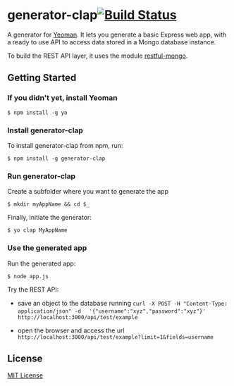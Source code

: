 # generator-clap[![Build Status](https://secure.travis-ci.org/bitliner/generator-clap.png?branch=master)](https://travis-ci.org/bitliner/generator-clap)

A generator for [Yeoman](http://yeoman.io).
It lets you generate a basic Express web app, with a ready to use API to access data stored in a Mongo database instance.

To build the REST API layer, it uses the module [restful-mongo](https://github.com/bitliner/restful-mongo).


## Getting Started

### If you didn't yet, install Yeoman

```
$ npm install -g yo
```

### Install generator-clap

To install generator-clap from npm, run:

```
$ npm install -g generator-clap
```

### Run generator-clap

Create a subfolder where you want to generate the app
```
$ mkdir myAppName && cd $_
```

Finally, initiate the generator:

```
$ yo clap MyAppName
```

### Use the generated app

Run the generated app:
```
$ node app.js
```

Try the REST API:
* save an object to the database running 
```curl -X POST -H "Content-Type: application/json" -d  ```
```'{"username":"xyz","password":"xyz"}' http://localhost:3000/api/test/example```

* open the browser and access the url `http://localhost:3000/api/test/example?limit=1&fields=username`

## License

[MIT License](http://en.wikipedia.org/wiki/MIT_License)

